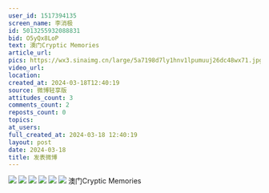 ```yaml
---
user_id: 1517394135
screen_name: 李消极
id: 5013255932088831
bid: O5yQx8LoP
text: 澳门Cryptic Memories 
article_url: 
pics: https://wx3.sinaimg.cn/large/5a7198d7ly1hnv1lpumuuj26dc48wx71.jpg,https://wx1.sinaimg.cn/large/5a7198d7ly1hnv1lmnk8pj23402c0kjo.jpg,https://wx3.sinaimg.cn/large/5a7198d7ly1hnv1ll9j7nj21s01c0kjl.jpg,https://wx3.sinaimg.cn/large/5a7198d7ly1hnv1lns8mvj22c0340hdw.jpg,https://wx3.sinaimg.cn/large/5a7198d7ly1hnv1lmb6vuj23402c0hdv.jpg,https://wx2.sinaimg.cn/large/5a7198d7ly1hnv1lm8mt9j223r32mu0y.jpg
video_url: 
location: 
created_at: 2024-03-18T12:40:19
source: 微博轻享版
attitudes_count: 3
comments_count: 2
reposts_count: 0
topics: 
at_users: 
full_created_at: 2024-03-18 12:40:19
layout: post
date: 2024-03-18
title: 发表微博
---
```


![](https://image.baidu.com/search/down?url=https://wx3.sinaimg.cn/large/5a7198d7ly1hnv1lpumuuj26dc48wx71.jpg)
![](https://image.baidu.com/search/down?url=https://wx1.sinaimg.cn/large/5a7198d7ly1hnv1lmnk8pj23402c0kjo.jpg)
![](https://image.baidu.com/search/down?url=https://wx3.sinaimg.cn/large/5a7198d7ly1hnv1ll9j7nj21s01c0kjl.jpg)
![](https://image.baidu.com/search/down?url=https://wx3.sinaimg.cn/large/5a7198d7ly1hnv1lns8mvj22c0340hdw.jpg)
![](https://image.baidu.com/search/down?url=https://wx3.sinaimg.cn/large/5a7198d7ly1hnv1lmb6vuj23402c0hdv.jpg)
![](https://image.baidu.com/search/down?url=https://wx2.sinaimg.cn/large/5a7198d7ly1hnv1lm8mt9j223r32mu0y.jpg)
澳门Cryptic Memories 
